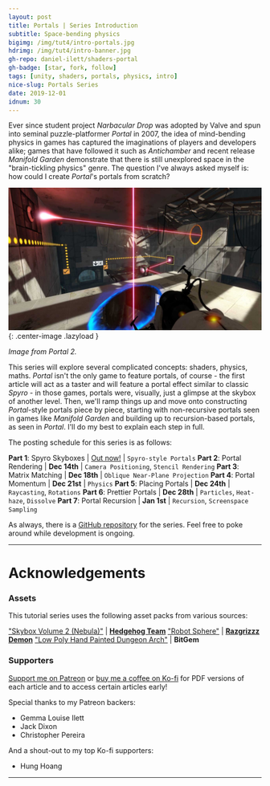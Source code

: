 ```yaml
---
layout: post
title: Portals | Series Introduction
subtitle: Space-bending physics
bigimg: /img/tut4/intro-portals.jpg
hdrimg: /img/tut4/intro-banner.jpg
gh-repo: daniel-ilett/shaders-portal
gh-badge: [star, fork, follow]
tags: [unity, shaders, portals, physics, intro]
nice-slug: Portals Series
date: 2019-12-01
idnum: 30
---
```


Ever since student project *Narbacular Drop* was adopted by Valve and spun into seminal puzzle-platformer *Portal* in 2007, the idea of mind-bending physics in games has captured the imaginations of players and developers alike; games that have followed it such as *Antichamber* and recent release *Manifold Garden* demonstrate that there is still unexplored space in the "brain-tickling physics" genre. The question I've always asked myself is: how could I create *Portal*'s portals from scratch?

![Portal 2](/img/tut4/intro-portals.jpg){: .center-image .lazyload }

*Image from Portal 2.*

This series will explore several complicated concepts: shaders, physics, maths. *Portal* isn't the only game to feature portals, of course - the first article will act as a taster and will feature a portal effect similar to classic *Spyro* - in those games, portals were, visually, just a glimpse at the skybox of another level. Then, we'll ramp things up and move onto constructing *Portal*-style portals piece by piece, starting with non-recursive portals seen in games like *Manifold Garden* and building up to recursion-based portals, as seen in *Portal*. I'll do my best to explain each step in full.

The posting schedule for this series is as follows:

**Part 1**: Spyro Skyboxes | [Out now!](https://danielilett.com/2019-12-11-tut4-1-spyro-skyboxes) | `Spyro-style Portals`
**Part 2**: Portal Rendering | **Dec 14th** | `Camera Positioning`, `Stencil Rendering`
**Part 3**: Matrix Matching | **Dec 18th** | `Oblique Near-Plane Projection`
**Part 4**: Portal Momentum | **Dec 21st** | `Physics`
**Part 5**: Placing Portals | **Dec 24th** | `Raycasting`, `Rotations`
**Part 6**: Prettier Portals | **Dec 28th** | `Particles`, `Heat-haze`, `Dissolve`
**Part 7**: Portal Recursion | **Jan 1st** | `Recursion`, `Screenspace Sampling`

As always, there is a [GitHub repository](https://github.com/daniel-ilett/shaders-portal) for the series. Feel free to poke around while development is ongoing.

<hr/>

# Acknowledgements

### Assets

This tutorial series uses the following asset packs from various sources:

["Skybox Volume 2 (Nebula)"](https://assetstore.unity.com/packages/2d/textures-materials/sky/skybox-volume-2-nebula-3392) | [**Hedgehog Team**](https://assetstore.unity.com/publishers/1351)
["Robot Sphere"](https://assetstore.unity.com/packages/3d/characters/robots/robot-sphere-136226) | [**Razgrizzz Demon**](https://assetstore.unity.com/publishers/27109)
["Low Poly Hand Painted Dungeon Arch"](https://sketchfab.com/3d-models/low-poly-hand-painted-dungeon-arch-0040f94c8efd43639d8010874e4fefb6) | **BitGem**

### Supporters

[Support me on Patreon](https://www.patreon.com/danielilett) or [buy me a coffee on Ko-fi](https://ko-fi.com/danielilett) for PDF versions of each article and to access certain articles early!

Special thanks to my Patreon backers:

- Gemma Louise Ilett
- Jack Dixon
- Christopher Pereira

And a shout-out to my top Ko-fi supporters:

- Hung Hoang

<hr/>
